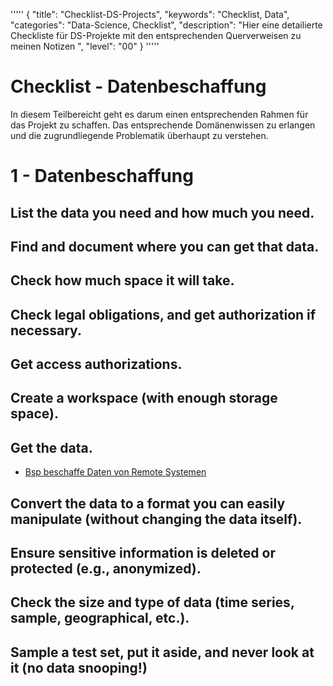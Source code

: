 '''''
{
"title": "Checklist-DS-Projects",
"keywords": "Checklist, Data",
"categories": "Data-Science, Checklist",
"description": "Hier eine detailierte Checkliste für DS-Projekte mit den entsprechenden Querverweisen zu meinen Notizen ",
"level": "00"
}
'''''

<h1>Checklist - Datenbeschaffung</h1>

In diesem Teilbereicht geht es darum einen entsprechenden Rahmen für das Projekt zu schaffen. Das entsprechende Domänenwissen zu erlangen und die zugrundliegende Problematik überhaupt zu verstehen.  


# 1 - Datenbeschaffung


## List the data you need and how much you need.
## Find and document where you can get that data.
##  Check how much space it will take.
## Check legal obligations, and get authorization if necessary.
## Get access authorizations.
## Create a workspace (with enough storage space).
## Get the data.
- [Bsp beschaffe Daten von Remote Systemen](./../../Informatik/Programmieren/Python/Lösungen/0_DatenBeschaffung-Download.html)

## Convert the data to a format you can easily manipulate (without changing the data itself).
## Ensure sensitive information is deleted or protected (e.g., anonymized).
## Check the size and type of data (time series, sample, geographical, etc.).
## Sample a test set, put it aside, and never look at it (no data snooping!)
